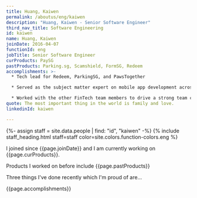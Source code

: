 ```yaml
---
title: Huang, Kaiwen
permalink: /aboutus/eng/kaiwen
description: "Huang, Kaiwen - Senior Software Engineer"
third_nav_title: Software Engineering
id: kaiwen
name: Huang, Kaiwen
joinDate: 2016-04-07
functionId: eng
jobTitle: Senior Software Engineer
curProducts: PaySG
pastProducts: Parking.sg, Scamshield, FormSG, Redeem
accomplishments: >-
  * Tech lead for Redeem, ParkingSG, and PawsTogether

  * Served as the subject matter expert on mobile app development across OGP, consulting on multiple products and driving discussions with Apple on OGP organisation accounts

  * Worked with the other FinTech team members to drive a strong team culture of user-centricity, iterativeness, and cross-functional collaboration
quote: The most important thing in the world is family and love.
linkedinId: kaiwen

---
```


{%- assign staff = site.data.people | find: "id", "kaiwen" -%}
{% include staff_heading.html staff=staff color=site.colors.function-colors.eng %}

<p>I joined since {{page.joinDate}} and I am currently working on {{page.curProducts}}.</p>

<p>Products I worked on before include {{page.pastProducts}}</p>

<p>Three things I've done recently which I'm proud of are...</p>
{{page.accomplishments}}
